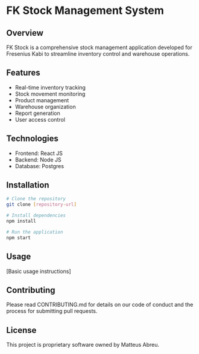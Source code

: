 # FK Stock Management System

## Overview
FK Stock is a comprehensive stock management application developed for Fresenius Kabi to streamline inventory control and warehouse operations.

## Features
- Real-time inventory tracking
- Stock movement monitoring
- Product management
- Warehouse organization
- Report generation
- User access control

## Technologies
- Frontend: React JS
- Backend: Node JS
- Database: Postgres

## Installation
```bash
# Clone the repository
git clone [repository-url]

# Install dependencies
npm install

# Run the application
npm start
```

## Usage
[Basic usage instructions]

## Contributing
Please read CONTRIBUTING.md for details on our code of conduct and the process for submitting pull requests.

## License
This project is proprietary software owned by Matteus Abreu.